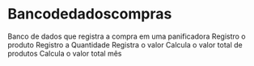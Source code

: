 # Bancodedadoscompras
Banco de dados que registra a compra em uma panificadora
Registro o produto
Registro a Quantidade
Registra o valor
Calcula o valor total de produtos
Calcula o valor total mês
